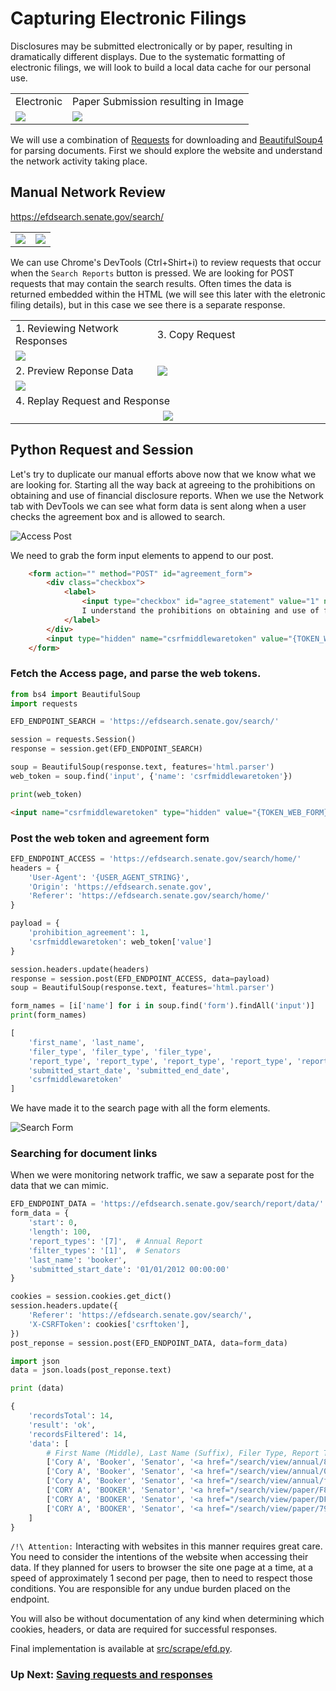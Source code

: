 # Capturing Electronic Filings
Disclosures may be submitted electronically or by paper, resulting in dramatically different displays. Due to the systematic formatting of electronic filings, we will look to build a local data cache for our personal use.

<table>
    <tr>
        <td>Electronic</td>
        <td>Paper Submission resulting in Image</td>
    </tr>
    <tr>
        <td><img src="./Booker_Electronic.PNG"></td>
        <td><img src="./Booker_Paper.PNG"></td>
    </tr>
</table>

We will use a combination of [Requests](https://github.com/kennethreitz/requests) for downloading and [BeautifulSoup4]() for parsing documents. First we should explore the website and understand the network activity taking place.

## Manual Network Review
https://efdsearch.senate.gov/search/

<table style="max-width: 800px">
    <tr>
        <td><img src="./Process_01_Access.PNG"/></td>
        <td><img src="./Process_01_Search.PNG"/></td>
    </tr>
</table>

We can use Chrome's DevTools (Ctrl+Shirt+i) to review requests that occur when the `Search Reports` button is pressed. We are looking for POST requests that may contain the search results. Often times the data is returned embedded within the HTML (we will see this later with the eletronic filing details), but in this case we see there is a separate response.

<table style="max-width: 800px">
    <tr>
        <td width="45%">1. Reviewing Network Responses</td>
        <td>3. Copy Request</td>
    </tr>
    <tr>
        <td><img src="./Process_01_Network.PNG"/></td>
        <td rowspan="3"><img src="./Process_01_Request.PNG"/></td>
    </tr>
    <tr><td>2. Preview Reponse Data</td></tr>
    <tr><td><img src="./Process_01_Data.PNG"/></td></tr>
    <tr><td colspan="2">4. Replay Request and Response</td></tr>
    <tr><td colspan="2" style="text-align: center;"><img src="./Process_01_CURL.PNG"/></td></tr>
</table>

## Python Request and Session
Let's try to duplicate our manual efforts above now that we know what we are looking for. Starting all the way back at agreeing to the prohibitions on obtaining and use of financial disclosure reports. When we use the Network tab with DevTools we can see what form data is sent along when a user checks the agreement box and is allowed to search.

![Access Post](./Process_01_Access_Post.PNG)


We need to grab the form input elements to append to our post.
```html
    <form action="" method="POST" id="agreement_form">
        <div class="checkbox">
            <label>
                <input type="checkbox" id="agree_statement" value="1" name="prohibition_agreement" />
                I understand the prohibitions on obtaining and use of financial disclosure reports.
            </label>
        </div>
        <input type="hidden" name="csrfmiddlewaretoken" value="{TOKEN_WEB_FORM}">
    </form>
```

### Fetch the Access page, and parse the web tokens.
```python
from bs4 import BeautifulSoup
import requests

EFD_ENDPOINT_SEARCH = 'https://efdsearch.senate.gov/search/'

session = requests.Session()
response = session.get(EFD_ENDPOINT_SEARCH)

soup = BeautifulSoup(response.text, features='html.parser')
web_token = soup.find('input', {'name': 'csrfmiddlewaretoken'})

print(web_token)
```

```html
<input name="csrfmiddlewaretoken" type="hidden" value="{TOKEN_WEB_FORM}"/>
```

### Post the web token and agreement form
```python
EFD_ENDPOINT_ACCESS = 'https://efdsearch.senate.gov/search/home/'
headers = {
    'User-Agent': '{USER_AGENT_STRING}',
    'Origin': 'https://efdsearch.senate.gov',
    'Referer': 'https://efdsearch.senate.gov/search/home/'
}

payload = {
    'prohibition_agreement': 1,
    'csrfmiddlewaretoken': web_token['value']
}

session.headers.update(headers)
response = session.post(EFD_ENDPOINT_ACCESS, data=payload)
soup = BeautifulSoup(response.text, features='html.parser')

form_names = [i['name'] for i in soup.find('form').findAll('input')]
print(form_names)
```
```python
[
    'first_name', 'last_name',
    'filer_type', 'filer_type', 'filer_type',
    'report_type', 'report_type', 'report_type', 'report_type', 'report_type',
    'submitted_start_date', 'submitted_end_date',
    'csrfmiddlewaretoken'
]
```

We have made it to the search page with all the form elements. 

![Search Form](./Process_01_Search.PNG)

### Searching for document links
When we were monitoring network traffic, we saw a separate post for the data that we can mimic.

```python
EFD_ENDPOINT_DATA = 'https://efdsearch.senate.gov/search/report/data/'
form_data = {
    'start': 0,
    'length': 100,
    'report_types': '[7]',  # Annual Report
    'filter_types': '[1]',  # Senators
    'last_name': 'booker',
    'submitted_start_date': '01/01/2012 00:00:00'
}

cookies = session.cookies.get_dict()
session.headers.update({
    'Referer': 'https://efdsearch.senate.gov/search/',
    'X-CSRFToken': cookies['csrftoken'],
})
post_reponse = session.post(EFD_ENDPOINT_DATA, data=form_data)

import json
data = json.loads(post_reponse.text)

print (data)
```
```python
{
    'recordsTotal': 14,
    'result': 'ok',
    'recordsFiltered': 14,
    'data': [
        # First Name (Middle), Last Name (Suffix), Filer Type, Report Type, Date
        ['Cory A', 'Booker', 'Senator', '<a href="/search/view/annual/8796c940-0d0d-4579-83ce-edb3d373780c/" target="_blank">Annual Report for CY 2018</a>', '05/15/2019'],
        ['Cory A', 'Booker', 'Senator', '<a href="/search/view/annual/07cc0116-e3fe-4c59-b690-eea428b06391/" target="_blank">Annual Report for CY 2017</a>', '08/13/2018'],
        ['Cory A', 'Booker', 'Senator', '<a href="/search/view/annual/fe9962a4-8d3d-4643-bf6a-03030d0a9fba/" target="_blank">Annual Report for CY 2013</a>', '08/13/2014'],
        ['CORY A', 'BOOKER', 'Senator', '<a href="/search/view/paper/F812F020-B884-40FC-9F5F-767EBFD82B9C/" target="_blank">Annual Report (Amendment)</a>', '09/06/2013'],
        ['CORY A', 'BOOKER', 'Senator', '<a href="/search/view/paper/DF9409C9-EFD2-4A19-A001-7DD7720E1E23/" target="_blank">Annual Report (Amendment)</a>', '07/12/2013'],
        ['CORY A', 'BOOKER', 'Senator', '<a href="/search/view/paper/798AF060-743C-4004-B487-675722DB420A/" target="_blank">Annual Report</a>', '05/16/2013']
    ]
}
```

`/!\ Attention:` Interacting with websites in this manner requires great care. You need to consider the intentions of the website when accessing their data. If they planned for users to browser the site one page at a time, at a speed of approximately 1 second per page, then to need to respect those conditions. You are responsible for any undue burden placed on the endpoint.

You will also be without documentation of any kind when determining which cookies, headers, or data are required for successful responses.

Final implementation is available at [src/scrape/efd.py](../src/scrape/efd.py).

### Up Next: [Saving requests and responses](./Process_02_Store_Raw.md)

